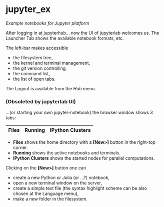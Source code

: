 # jupyter_ex
_Example notebooks for Jupyter platform_

After logging in at jupyterhub...
now the UI of jupyterlab welcomes us.
The Launcher Tab shows the available notebook formats, etc.

The left-bar makes accessible
* the filesystem tree,
* the kernel and terminal management,
* the git version controlling,
* the command list,
* the list of open tabs.

The Logout is available from the _Hub_ menu.

### (Obsoleted by jupyterlab UI)
...(or starting your own jupyter-notebook) the browser window shows 3 tabs:

|Files |Running |IPython Clusters |
|------|--------|-----------------|

* __Files__ shows the home directory with a __[New>]__ button in the right-top corner.
* __Running__ shows the active notebooks and terminals.
* __IPython Clusters__ shows the started nodes for parallel computations.

Clicking on the __[New>]__ button one can
* create a new Python or Julia (or ...?) notebook,
* open a new terminal window on the server,
* create a simple text file (the syntax highlight scheme can be also chosen at the Language menu),
* make a new folder in the filesystem.
